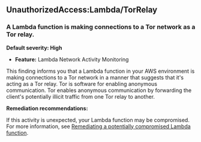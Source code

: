 UnauthorizedAccess:Lambda/TorRelay
----------------------------------

### A Lambda function is making connections to a Tor network as a Tor relay.

**Default severity: High**

* **Feature:** Lambda Network Activity Monitoring

This finding informs you that a Lambda function in your AWS environment is making connections to a Tor network in a manner that suggests that it's acting as a Tor relay. Tor is software for enabling anonymous communication. Tor enables anonymous communication by forwarding the client's potentially illicit traffic from one Tor relay to another.

**Remediation recommendations:**

If this activity is unexpected, your Lambda function may be compromised. For more information, see [Remediating a potentially compromised Lambda function](https://docs.aws.amazon.com/guardduty/latest/ug/remediate-lambda-protection-finding-types.html).